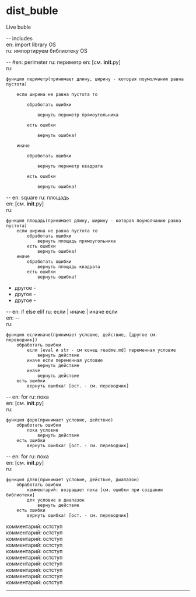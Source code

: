 # dist_buble  
Live buble  
  
-- includes  
en: import library OS  
ru: импортируем библиотеку OS  
  
-- #en: perimeter ru: периметр 
en: [см. __init__.py]  
ru:  

	функция периметр(принимает длину, ширину - которая поумолчанию равна пустота)  
 
		если ширина не равна пустота то  
  
			обработать ошибки  
   
				вернуть периметр прямоугольника  
    
			есть ошибки  
   
				вернуть ошибка!  
    
		иначе  
  
			обработать ошибки  
   
				вернуть периметр квадрата  
    
			есть ошибки  
   
				вернуть ошибка!  
  
-- en: square ru: площадь  
en: [см. __init__.py]  
ru:  

	функция площадь(принимает длину, ширину - которая поумолчанию равна пустота)  
		если ширина не равна пустота то  
			обработать ошибки  
				вернуть площадь прямоугольника  
			есть ошибки  
				вернуть ошибка!  
		иначе  
			обработать ошибки  
				вернуть площадь квадрата  
			есть ошибки  
				вернуть ошибка!  
  
 - другое - 
 - другое -  
 - другое -  
  
-- en: if else elif ru: если | иначе | иначе если  
en: --  
ru:  

	функция еслииначе(принимает условие, действие, [другое см. переводчик])  
		обработать ошибки  
			если [eval и str - см конец readme.md] переменная условие  
				вернуть действие  
			иначе если переменная условие  
				вернуть действие  
			иначе  
				вернуть действие  
		есть ошибки  
			вернуть ошибка! [ост. - см. переводчик]  
			  
-- en: for ru: пока  
en: [см. __init__.py]  
ru:  

	функция форв(принимает условие, действие)  
		обработать ошибки  
			пока условие  
				вернуть действие  
		есть ошибки  
			вернуть ошибка! [ост. - см. переводчик]  
			
-- en: for ru: пока  
en: [см. __init__.py]  
ru:  

	функция дляв(принимает условие, действие, диапазон)  
		обработать ошибки  
			комментарий: возращает пока [см. ошибки при создании библиотеки]  
			для условие в диапазон  
				вернуть действие  
		есть ошибки  
			вернуть ошибка! [ост. - см. переводчик]  
  
комментарий: остступ  
комментарий: остступ  
комментарий: остступ  
комментарий: остступ  
комментарий: остступ  
комментарий: остступ  
комментарий: остступ  
комментарий: остступ  
комментарий: остступ  
комментарий: остступ  

--------------------------------------------------------  
